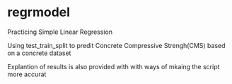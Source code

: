 # regrmodel
Practicing Simple Linear Regression 

Using test_train_split to predit  Concrete Compressive Strengh(CMS) based on a concrete dataset

Explantion of results is also provided with with ways of mkaing the script more accurat
